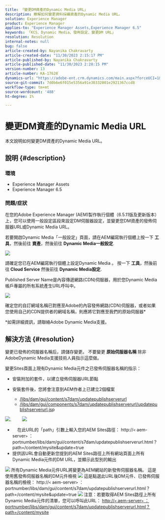 ```yaml
---
title: 「變更DM資產的Dynamic Media URL」
description: 瞭解如何變更資料採礦資產的Dynamic Media URL。
solution: Experience Manager
product: Experience Manager
applies-to: "Experience Manager Assets,Experience Manager 6.5"
keywords: 「KCS、Dynamic Media、發佈設定、變更DM URL」
resolution: Resolution
internal-notes: null
bug: false
article-created-by: Nayanika Chakravarty
article-created-date: "11/30/2023 2:15:17 PM"
article-published-by: Nayanika Chakravarty
article-published-date: "11/30/2023 2:28:15 PM"
version-number: 13
article-number: KA-17628
dynamics-url: "https://adobe-ent.crm.dynamics.com/main.aspx?forceUCI=1&pagetype=entityrecord&etn=knowledgearticle&id=9f92d4e1-8a8f-ee11-8179-6045bd006b25"
source-git-commit: 7d0b6e6f015e5356a91e30332001e2921367ccd8
workflow-type: tm+mt
source-wordcount: '488'
ht-degree: 1%

---
```


# 變更DM資產的Dynamic Media URL


本文說明如何變更DM資產的Dynamic Media URL。

## 說明 {#description}


### 環境

- Experience Manager Assets
- Experience Manager 6.5


### 問題/症狀

在您的Adobe Experience Manager (AEM)製作執行個體（6.5.11版及更新版本）上，您可以使用一般設定區段來設定DM伺服器設定，並變更您DM資產的發佈伺服器URL或Dynamic Media URL。

若要開啟Dynamic Media「一般設定」頁面，請在AEM編寫執行個體上按一下 <b>工具</b>，然後前往 <b>資產</b>，然後前往 <b>Dynamic Media一般設定</b>.

![](assets/___a092d4e1-8a8f-ee11-8179-6045bd006b25___.png)

請確定您已在AEM編寫執行個體上設定Dynamic Media 。 按一下 <b>工具</b>，然後前往<b> Cloud Service</b> 然後前往 <b>Dynamic Media設定</b>.

Published Server Name是內容傳遞網路(CDN)伺服器，用於您Dynamic Media帳戶專屬的所有系統產生URL呼叫中。

![](assets/___a292d4e1-8a8f-ee11-8179-6045bd006b25___.png)

確定您的自訂網域名稱已對應至Adobe的內容發佈網路(CDN)伺服器，或者如果您使用自己的CDN提供者的網域名稱，則應將它對應至我們的原始伺服器\*

\*如需詳細資訊，請聯絡Adobe Dynamic Media支援。


## 解決方法 {#resolution}


變更已發佈的伺服器名稱后，請儲存變更。 不要變更 <b>原始伺服器名稱</b> 除非AdobeDynamic Media支援技術人員指示這麼做。

變更Sites頁面上現有Dynamic Media元件之已發佈伺服器名稱的指示：

- 安裝附加的套件，以建立發佈伺服器URL節點
- 安裝套件後，您將會注意到AEM作者上已建立2個檔案

   - [/libs/dam/gui/content/s7dam/updatepublishserverurl](http://vgaur-wx-1:4502/crx/de/index.jsp#/crx.default/jcr%3aroot/libs/dam/gui/content/s7dam/updatepublishserverurl "以CRXDE Lite檢視路徑")
   - [/libs/dam/gui/components/s7dam/updatepublishserverurl/updatepublishserverurl.js](http://vgaur-wx-1:4502/crx/de/index.jsp#/crx.default/jcr%3aroot/libs/dam/gui/components/s7dam/updatepublishserverurl/updatepublishserverurl.jsp "以CRXDE Lite檢視路徑")p


![](assets/d326656d-3f49-ec11-8c62-000d3a5cbc3f.png).         ![](assets/20fc6673-3f49-ec11-8c62-000d3a5cbc3f.png)

- &#x200B; &#x200B;&#x200B; &#x200B;&#x200B; &#x200B; &#x200B;在此URL的「path」引數上輸入您的AEM Sites路徑： http://`<` aem-server`>` ：portnumber/libs/dam/gui/content/s7dam/updatepublishserverurl.html？path=/content/mysite&amp;update=&#x200B;true&#x200B; &#x200B; &#x200B;&#x200B; &#x200B; &#x200B;
- 提供該URL會自動更新您提到的AEM Sites路徑上所有網站頁面上所有Dynamic Media元件的DM URL，並顯示此型別的輸出


![](assets/12ef597f-3f49-ec11-8c62-000d3a5cbc3f.png)
所有Dynamic Media元件URL將變更為AEM網站的新發佈伺服器名稱。
這是使用舊發佈伺服器名稱的DM元件檢視
![](assets/59f64ca5-4049-ec11-8c62-000d3a5cbc3f.png)
這是點選此URL後DM元件、已發佈伺服器名稱的檢視： http://`<` aem-server`>` ：portnumber/libs/dam/gui/content/s7dam/updatepublishserverurl.html？path=/content/mysite&amp;update=true
![](assets/7a7449b1-4049-ec11-8c62-000d3a5cbc3f.png)
注意：若要取得AEM Sites路徑上所有Dynamic Media元件的清單，您可以呼叫此URL： <u style="text-decoration:underline">http://`<` aem-server`>` ：portnumber/libs/dam/gui/content/s7dam/updatepublishserverurl.html？path=/content/mysite</u>

&#x200B; &#x200B;&#x200B; &#x200B;&#x200B; &#x200B; &#x200B;
